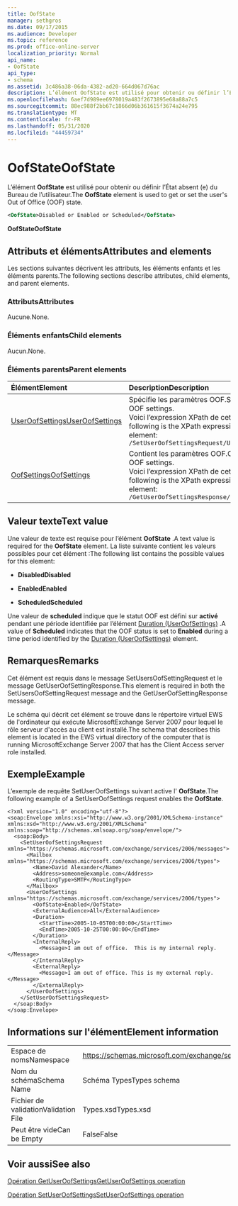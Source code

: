 ```yaml
---
title: OofState
manager: sethgros
ms.date: 09/17/2015
ms.audience: Developer
ms.topic: reference
ms.prod: office-online-server
localization_priority: Normal
api_name:
- OofState
api_type:
- schema
ms.assetid: 3c486a38-06da-4382-ad20-664d067d76ac
description: L’élément OofState est utilisé pour obtenir ou définir l’État absent (e) du Bureau de l’utilisateur.
ms.openlocfilehash: 6aef7d989ee6978019a483f2673895e68a88a7c5
ms.sourcegitcommit: 88ec988f2bb67c1866d06b361615f3674a24e795
ms.translationtype: MT
ms.contentlocale: fr-FR
ms.lasthandoff: 05/31/2020
ms.locfileid: "44459734"
---
```

# <a name="oofstate"></a><span data-ttu-id="af7b3-103">OofState</span><span class="sxs-lookup"><span data-stu-id="af7b3-103">OofState</span></span>

<span data-ttu-id="af7b3-104">L’élément **OofState** est utilisé pour obtenir ou définir l’État absent (e) du Bureau de l’utilisateur.</span><span class="sxs-lookup"><span data-stu-id="af7b3-104">The **OofState** element is used to get or set the user's Out of Office (OOF) state.</span></span> 
  
```xml
<OofState>Disabled or Enabled or Scheduled</OofState>
```

 <span data-ttu-id="af7b3-105">**OofState**</span><span class="sxs-lookup"><span data-stu-id="af7b3-105">**OofState**</span></span>
## <a name="attributes-and-elements"></a><span data-ttu-id="af7b3-106">Attributs et éléments</span><span class="sxs-lookup"><span data-stu-id="af7b3-106">Attributes and elements</span></span>

<span data-ttu-id="af7b3-107">Les sections suivantes décrivent les attributs, les éléments enfants et les éléments parents.</span><span class="sxs-lookup"><span data-stu-id="af7b3-107">The following sections describe attributes, child elements, and parent elements.</span></span>
  
### <a name="attributes"></a><span data-ttu-id="af7b3-108">Attributs</span><span class="sxs-lookup"><span data-stu-id="af7b3-108">Attributes</span></span>

<span data-ttu-id="af7b3-109">Aucune.</span><span class="sxs-lookup"><span data-stu-id="af7b3-109">None.</span></span>
  
### <a name="child-elements"></a><span data-ttu-id="af7b3-110">Éléments enfants</span><span class="sxs-lookup"><span data-stu-id="af7b3-110">Child elements</span></span>

<span data-ttu-id="af7b3-111">Aucun.</span><span class="sxs-lookup"><span data-stu-id="af7b3-111">None.</span></span>
  
### <a name="parent-elements"></a><span data-ttu-id="af7b3-112">Éléments parents</span><span class="sxs-lookup"><span data-stu-id="af7b3-112">Parent elements</span></span>

|<span data-ttu-id="af7b3-113">**Élément**</span><span class="sxs-lookup"><span data-stu-id="af7b3-113">**Element**</span></span>|<span data-ttu-id="af7b3-114">**Description**</span><span class="sxs-lookup"><span data-stu-id="af7b3-114">**Description**</span></span>|
|:-----|:-----|
|[<span data-ttu-id="af7b3-115">UserOofSettings</span><span class="sxs-lookup"><span data-stu-id="af7b3-115">UserOofSettings</span></span>](useroofsettings.md) <br/> |<span data-ttu-id="af7b3-116">Spécifie les paramètres OOF.</span><span class="sxs-lookup"><span data-stu-id="af7b3-116">Specifies the OOF settings.</span></span>  <br/> <span data-ttu-id="af7b3-117">Voici l’expression XPath de cet élément :</span><span class="sxs-lookup"><span data-stu-id="af7b3-117">The following is the XPath expression to this element:</span></span>  <br/>  `/SetUserOofSettingsRequest/UserOofSettings` <br/> |
|[<span data-ttu-id="af7b3-118">OofSettings</span><span class="sxs-lookup"><span data-stu-id="af7b3-118">OofSettings</span></span>](oofsettings.md) <br/> |<span data-ttu-id="af7b3-119">Contient les paramètres OOF.</span><span class="sxs-lookup"><span data-stu-id="af7b3-119">Contains the OOF settings.</span></span>  <br/> <span data-ttu-id="af7b3-120">Voici l’expression XPath de cet élément :</span><span class="sxs-lookup"><span data-stu-id="af7b3-120">The following is the XPath expression to this element:</span></span>  <br/>  `/GetUserOofSettingsResponse/OofSettings` <br/> |
   
## <a name="text-value"></a><span data-ttu-id="af7b3-121">Valeur texte</span><span class="sxs-lookup"><span data-stu-id="af7b3-121">Text value</span></span>

<span data-ttu-id="af7b3-122">Une valeur de texte est requise pour l’élément **OofState** .</span><span class="sxs-lookup"><span data-stu-id="af7b3-122">A text value is required for the **OofState** element.</span></span> <span data-ttu-id="af7b3-123">La liste suivante contient les valeurs possibles pour cet élément :</span><span class="sxs-lookup"><span data-stu-id="af7b3-123">The following list contains the possible values for this element:</span></span> 
  
- <span data-ttu-id="af7b3-124">**Disabled**</span><span class="sxs-lookup"><span data-stu-id="af7b3-124">**Disabled**</span></span>
    
- <span data-ttu-id="af7b3-125">**Enabled**</span><span class="sxs-lookup"><span data-stu-id="af7b3-125">**Enabled**</span></span>
    
- <span data-ttu-id="af7b3-126">**Scheduled**</span><span class="sxs-lookup"><span data-stu-id="af7b3-126">**Scheduled**</span></span>
    
<span data-ttu-id="af7b3-127">Une valeur de **scheduled** indique que le statut OOF est défini sur **activé** pendant une période identifiée par l’élément [Duration (UserOofSettings)](duration-useroofsettings.md) .</span><span class="sxs-lookup"><span data-stu-id="af7b3-127">A value of **Scheduled** indicates that the OOF status is set to **Enabled** during a time period identified by the [Duration (UserOofSettings)](duration-useroofsettings.md) element.</span></span> 
  
## <a name="remarks"></a><span data-ttu-id="af7b3-128">Remarques</span><span class="sxs-lookup"><span data-stu-id="af7b3-128">Remarks</span></span>

<span data-ttu-id="af7b3-129">Cet élément est requis dans le message SetUsersOofSettingRequest et le message GetUserOofSettingResponse.</span><span class="sxs-lookup"><span data-stu-id="af7b3-129">This element is required in both the SetUsersOofSettingRequest message and the GetUserOofSettingResponse message.</span></span>
  
<span data-ttu-id="af7b3-130">Le schéma qui décrit cet élément se trouve dans le répertoire virtuel EWS de l'ordinateur qui exécute MicrosoftExchange Server 2007 pour lequel le rôle serveur d'accès au client est installé.</span><span class="sxs-lookup"><span data-stu-id="af7b3-130">The schema that describes this element is located in the EWS virtual directory of the computer that is running MicrosoftExchange Server 2007 that has the Client Access server role installed.</span></span>
  
## <a name="example"></a><span data-ttu-id="af7b3-131">Exemple</span><span class="sxs-lookup"><span data-stu-id="af7b3-131">Example</span></span>

<span data-ttu-id="af7b3-132">L’exemple de requête SetUserOofSettings suivant active l' **OofState**.</span><span class="sxs-lookup"><span data-stu-id="af7b3-132">The following example of a SetUserOofSettings request enables the **OofState**.</span></span>
  
```
<?xml version="1.0" encoding="utf-8"?>
<soap:Envelope xmlns:xsi="http://www.w3.org/2001/XMLSchema-instance" xmlns:xsd="http://www.w3.org/2001/XMLSchema" xmlns:soap="http://schemas.xmlsoap.org/soap/envelope/">
  <soap:Body>
    <SetUserOofSettingsRequest xmlns="https://schemas.microsoft.com/exchange/services/2006/messages">
      <Mailbox xmlns="https://schemas.microsoft.com/exchange/services/2006/types">
        <Name>David Alexander</Name>
        <Address>someone@example.com</Address>
        <RoutingType>SMTP</RoutingType>
      </Mailbox>
      <UserOofSettings xmlns="https://schemas.microsoft.com/exchange/services/2006/types">
        <OofState>Enabled</OofState>
        <ExternalAudience>All</ExternalAudience>
        <Duration>
          <StartTime>2005-10-05T00:00:00</StartTime>
          <EndTime>2005-10-25T00:00:00</EndTime>
        </Duration>
        <InternalReply>
          <Message>I am out of office.  This is my internal reply.</Message>
        </InternalReply>
        <ExternalReply>
          <Message>I am out of office. This is my external reply.</Message>
        </ExternalReply>
      </UserOofSettings>
    </SetUserOofSettingsRequest>
  </soap:Body>
</soap:Envelope>
```

## <a name="element-information"></a><span data-ttu-id="af7b3-133">Informations sur l'élément</span><span class="sxs-lookup"><span data-stu-id="af7b3-133">Element information</span></span>

|||
|:-----|:-----|
|<span data-ttu-id="af7b3-134">Espace de noms</span><span class="sxs-lookup"><span data-stu-id="af7b3-134">Namespace</span></span>  <br/> |https://schemas.microsoft.com/exchange/services/2006/types  <br/> |
|<span data-ttu-id="af7b3-135">Nom du schéma</span><span class="sxs-lookup"><span data-stu-id="af7b3-135">Schema Name</span></span>  <br/> |<span data-ttu-id="af7b3-136">Schéma Types</span><span class="sxs-lookup"><span data-stu-id="af7b3-136">Types schema</span></span>  <br/> |
|<span data-ttu-id="af7b3-137">Fichier de validation</span><span class="sxs-lookup"><span data-stu-id="af7b3-137">Validation File</span></span>  <br/> |<span data-ttu-id="af7b3-138">Types.xsd</span><span class="sxs-lookup"><span data-stu-id="af7b3-138">Types.xsd</span></span>  <br/> |
|<span data-ttu-id="af7b3-139">Peut être vide</span><span class="sxs-lookup"><span data-stu-id="af7b3-139">Can be Empty</span></span>  <br/> |<span data-ttu-id="af7b3-140">False</span><span class="sxs-lookup"><span data-stu-id="af7b3-140">False</span></span>  <br/> |
   
## <a name="see-also"></a><span data-ttu-id="af7b3-141">Voir aussi</span><span class="sxs-lookup"><span data-stu-id="af7b3-141">See also</span></span>



[<span data-ttu-id="af7b3-142">Opération GetUserOofSettings</span><span class="sxs-lookup"><span data-stu-id="af7b3-142">GetUserOofSettings operation</span></span>](getuseroofsettings-operation.md)
  
[<span data-ttu-id="af7b3-143">Opération SetUserOofSettings</span><span class="sxs-lookup"><span data-stu-id="af7b3-143">SetUserOofSettings operation</span></span>](setuseroofsettings-operation.md)

